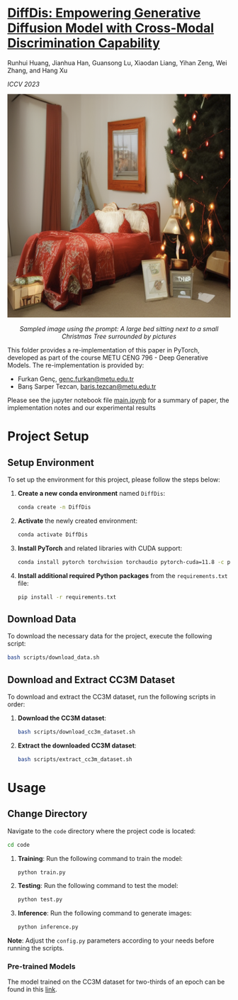 # [DiffDis: Empowering Generative Diffusion Model with Cross-Modal Discrimination Capability](https://openaccess.thecvf.com/content/ICCV2023/papers/Huang_DiffDis_Empowering_Generative_Diffusion_Model_with_Cross-Modal_Discrimination_Capability_ICCV_2023_paper.pdf)

Runhui Huang, Jianhua Han, Guansong Lu, Xiaodan Liang, Yihan Zeng, Wei Zhang, and Hang Xu

*ICCV 2023*

<div align="center">
    <img src="code/images/sample_image.png" alt="Sample Image">
    <p><em>Sampled image using the prompt: A large bed sitting next to a small Christmas Tree surrounded by pictures</em></p>
</div>

This folder provides a re-implementation of this paper in PyTorch, developed as part of the course METU CENG 796 - Deep Generative Models. The re-implementation is provided by:
* Furkan Genç, genc.furkan@metu.edu.tr 
* Barış Sarper Tezcan, baris.tezcan@metu.edu.tr

Please see the jupyter notebook file [main.ipynb](code/main.ipynb) for a summary of paper, the implementation notes and our experimental results


# Project Setup

## Setup Environment

To set up the environment for this project, please follow the steps below:

1. **Create a new conda environment** named `DiffDis`:
    ```bash
    conda create -n DiffDis
    ```

2. **Activate** the newly created environment:
    ```bash
    conda activate DiffDis
    ```

3. **Install PyTorch** and related libraries with CUDA support:
    ```bash
    conda install pytorch torchvision torchaudio pytorch-cuda=11.8 -c pytorch -c nvidia
    ```

4. **Install additional required Python packages** from the `requirements.txt` file:
    ```bash
    pip install -r requirements.txt
    ```

## Download Data

To download the necessary data for the project, execute the following script:
```bash
bash scripts/download_data.sh
```

## Download and Extract CC3M Dataset

To download and extract the CC3M dataset, run the following scripts in order:

1. **Download the CC3M dataset**:
    ```bash
    bash scripts/download_cc3m_dataset.sh
    ```

2. **Extract the downloaded CC3M dataset**:
    ```bash
    bash scripts/extract_cc3m_dataset.sh
    ```

# Usage

## Change Directory

Navigate to the `code` directory where the project code is located:
```bash
cd code
```

1. **Training**: Run the following command to train the model:
    ```bash
    python train.py
    ```

2. **Testing**: Run the following command to test the model:
    ```bash
    python test.py
    ```

3. **Inference**: Run the following command to generate images:
    ```bash
    python inference.py
    ```

**Note**: Adjust the `config.py` parameters according to your needs before running the scripts.

### Pre-trained Models

The model trained on the CC3M dataset for two-thirds of an epoch can be found in this [link](https://drive.google.com/uc?id=1iVTS0fYkmKkT4s5EcZoMC9L8-p29dW41).
